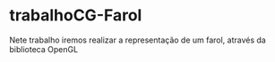 # trabalhoCG-Farol

Nete trabalho iremos realizar a representação de um farol, através da biblioteca OpenGL
